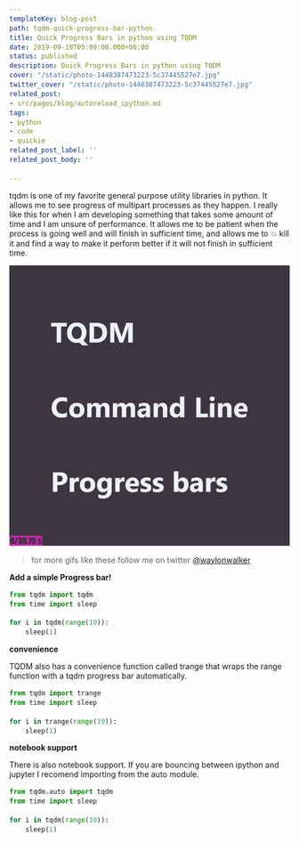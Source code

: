```yaml
---
templateKey: blog-post
path: tqdm-quick-progress-bar-python
title: Quick Progress Bars in python using TQDM
date: 2019-09-18T05:00:00.000+00:00
status: published
description: Quick Progress Bars in python using TQDM
cover: "/static/photo-1448387473223-5c37445527e7.jpg"
twitter_cover: "/static/photo-1448387473223-5c37445527e7.jpg"
related_post:
- src/pages/blog/autoreload_ipython.md
tags:
- python
- code
- quickie
related_post_label: ''
related_post_body: ''

---
```

tqdm is one of my favorite general purpose utility libraries in python.  It allows me to see progress of multipart processes as they happen.  I really like this for when I am developing something that takes some amount of time and I am unsure of performance.  It allows me to be patient when the process is going well and will finish in sufficient time, and allows me to 💥 kill it and find a way to make it perform better if it will not finish in sufficient time.

![](/tqdm2.gif)

> for more gifs like these follow me on twitter 
[@waylonwalker](https://twitter.com/_WaylonWalker)

**Add a simple Progress bar!**
```python
from tqdm import tqdm
from time import sleep

for i in tqdm(range(10)):
	sleep(1)
```

**convenience**

TQDM also has a convenience function called trange that wraps the range function with a tqdm progress bar automatically.

```python
from tqdm import trange
from time import sleep

for i in trange(range(10)):
	sleep(1)
```


**notebook support**

There is also notebook support.  If you are bouncing between ipython and jupyter I recomend importing from the auto module.

```python
from tqdm.auto import tqdm
from time import sleep

for i in tqdm(range(10)):
	sleep(1)
```